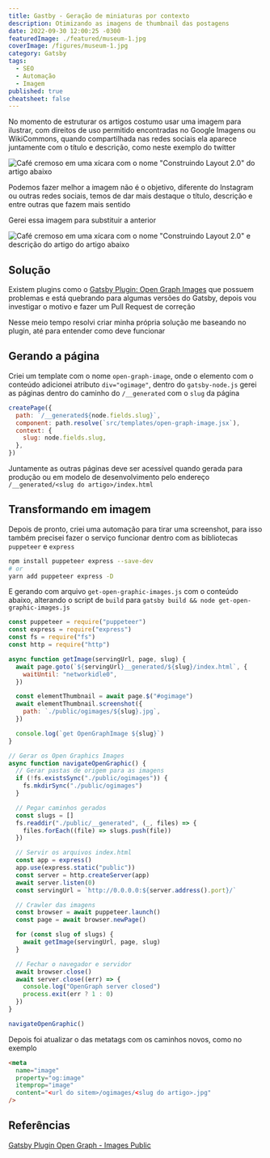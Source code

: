 ```yaml
---
title: Gastby - Geração de miniaturas por contexto
description: Otimizando as imagens de thumbnail das postagens
date: 2022-09-30 12:00:25 -0300
featuredImage: ./featured/museum-1.jpg
coverImage: /figures/museum-1.jpg
category: Gatsby
tags:
  - SEO
  - Automação
  - Imagem
published: true
cheatsheet: false
---
```


No momento de estruturar os artigos costumo usar uma imagem para ilustrar, com direitos de uso permitido encontradas no Google Imagens ou WikiCommons, quando compartilhada nas redes sociais ela aparece juntamente com o título e descrição, como neste exemplo do twitter

![Café cremoso em uma xícara com o nome "Construindo Layout 2.0" do artigo abaixo](/figures/og_gastby_before.jpg "Compartilhamento de postagem no Twitter")

Podemos fazer melhor a imagem não é o objetivo, diferente do Instagram ou outras redes sociais, temos de dar mais destaque o título, descrição e entre outras que fazem mais sentido

Gerei essa imagem para substituir a anterior

![Café cremoso em uma xícara com o nome "Construindo Layout 2.0" e descrição do artigo  do artigo abaixo](/figures/og_gastby_after.jpg "Imagem com o resumo do artigo")

## Solução

Existem plugins como o [Gatsby Plugin: Open Graph Images](https://www.gatsbyjs.com/plugins/gatsby-plugin-open-graph-images/) que possuem problemas e está quebrando para algumas versões do Gatsby, depois vou investigar o motivo e fazer um Pull Request de correção

Nesse meio tempo resolvi criar minha própria solução me baseando no plugin, até para entender como deve funcionar

## Gerando a página

Criei um template com o nome `open-graph-image`, onde o elemento com o conteúdo adicionei atributo `div="ogimage"`, dentro do `gatsby-node.js` gerei as páginas dentro do caminho do `/__generated` com o `slug` da página

```javascript
createPage({
  path: `/__generated${node.fields.slug}`,
  component: path.resolve(`src/templates/open-graph-image.jsx`),
  context: {
    slug: node.fields.slug,
  },
})
```

Juntamente as outras páginas deve ser acessível quando gerada para produção ou em modelo de desenvolvimento pelo endereço `/__generated/<slug do artigo>/index.html`

## Transformando em imagem

Depois de pronto, criei uma automação para tirar uma screenshot, para isso também precisei fazer o serviço funcionar dentro com as bibliotecas `puppeteer` e `express`

```bash
npm install puppeteer express --save-dev
# or
yarn add puppeteer express -D
```

E gerando com arquivo `get-open-graphic-images.js` com o conteúdo abaixo, alterando o script de `build` para `gatsby build && node get-open-graphic-images.js`

```javascript
const puppeteer = require("puppeteer")
const express = require("express")
const fs = require("fs")
const http = require("http")

async function getImage(servingUrl, page, slug) {
  await page.goto(`${servingUrl}__generated/${slug}/index.html`, {
    waitUntil: "networkidle0",
  })

  const elementThumbnail = await page.$("#ogimage")
  await elementThumbnail.screenshot({
    path: `./public/ogimages/${slug}.jpg`,
  })

  console.log(`get OpenGraphImage ${slug}`)
}

// Gerar os Open Graphics Images
async function navigateOpenGraphic() {
  // Gerar pastas de origem para as imagens
  if (!fs.existsSync("./public/ogimages")) {
    fs.mkdirSync("./public/ogimages")
  }

  // Pegar caminhos gerados
  const slugs = []
  fs.readdir("./public/__generated", (_, files) => {
    files.forEach((file) => slugs.push(file))
  })

  // Servir os arquivos index.html
  const app = express()
  app.use(express.static("public"))
  const server = http.createServer(app)
  await server.listen(0)
  const servingUrl = `http://0.0.0.0:${server.address().port}/`

  // Crawler das imagens
  const browser = await puppeteer.launch()
  const page = await browser.newPage()

  for (const slug of slugs) {
    await getImage(servingUrl, page, slug)
  }

  // Fechar o navegador e servidor
  await browser.close()
  await server.close((err) => {
    console.log("OpenGraph server closed")
    process.exit(err ? 1 : 0)
  })
}

navigateOpenGraphic()
```

Depois foi atualizar o das metatags com os caminhos novos, como no exemplo

```html
<meta
  name="image"
  property="og:image"
  itemprop="image"
  content="<url do sitem>/ogimages/<slug do artigo>.jpg"
/>
```

## Referências

[Gatsby Plugin Open Graph - Images Public](https://github.com/squer-solutions/gatsby-plugin-open-graph-images)

